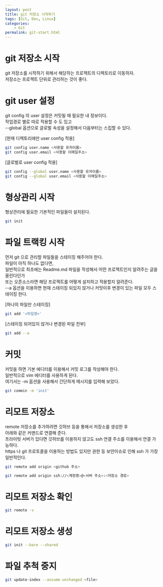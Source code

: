 ```yaml
---
layout: post
title: git 저장소 시작하기
tags: [Git, Dev, Linux]
categories:
    - Git
permalink: git-start.html
---
```


# git 저장소 시작

git 저장소를 시작하기 위해서 해당하는 프로젝트의 디렉토리로 이동하자.  
저장소는 프로젝트 단위로 관리하는 것이 좋다.

# git user 설정

git config 의 user 설정은 커밋될 때 필요한 내 정보이다.  
작업경로 별로 따로 적용할 수 도 있고  
--global 옵션으로 글로벌 속성을 설정해서 다음부터는 스킵할 수 있다.

[현재 디렉토리에만 user config 적용]

```bash
git config user.name <사용할 유저이름>
git config user.email <사용할 이메일주소>
```

[글로벌로 user config 적용]

```bash
git config --global user.name <사용할 유저이름>
git config --global user.email <사용할 이메일주소>
```

# 형상관리 시작

형상관리에 필요한 기본적인 파일들이 설치된다.

```bash
git init
```

# 파일 트랙킹 시작

먼저 git 으로 관리할 파일들을 스테이징 해주어야 한다.  
파일이 아직 하나도 없다면,  
일반적으로 최초에는 Readme.md 파일을 작성해서 어떤 프로젝트인지 알려주는 글을 올린다던가  
또는 오픈소스라면 해당 프로젝트를 어떻게 설치하고 적용할지 알려준다.  
--a 옵션을 이용하면 현재 스테이징 되있지 않거나 커밋이후 변경이 있는 파일 모두 스테이징 한다.

[하나의 파일만 스테이징]

```bash
git add '<파일명>'
```

[스테이징 되어있지 않거나 변경된 파일 전부]

```bash
git add --a
```

# 커밋

커밋을 하면 기본 에디터를 이용해서 커밋 로그를 작성해야 한다.  
일반적으로 vim 에디터를 사용하게 된다.  
여기서는 -m 옵션을 사용해서 간단하게 메시지를 입력해 보았다.

```bash
git commin -m 'init'
```

# 리모트 저장소

remote 저장소를 추가하려면 깃허브 등을 통해서 저장소를 생성한 후  
아래와 같은 커맨드로 연결해 준다.  
프라이빗 서버가 있다면 깃허브를 이용하지 않고도 ssh 연결 주소를 이용해서 연결 가능하다.  
https 나 git 프로토콜을 이용하는 방법도 있지만 권한 등 보안이슈로 인해 ssh 가 가장 일반적인다.

```bash
git remote add origin <github 주소>
```

```bash
git remote add origin ssh://<계정명>@<서버 주소>:<저장소 경로>
```

# 리모트 저장소 확인

```bash
git remote -v
```

# 리모트 저장소 생성

```bash
git init --bare --shared
```

# 파일 추척 중지

```bash
git update-index --assume-unchanged <file>
```
